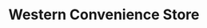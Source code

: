 ---
title: "Western Convenience Store"
url: /castle-rock/western-convenience-store/
shop: convenience
---